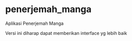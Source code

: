 # penerjemah_manga
Aplikasi Penerjemah Manga

Versi ini diharap dapat memberikan interface yg lebih baik
